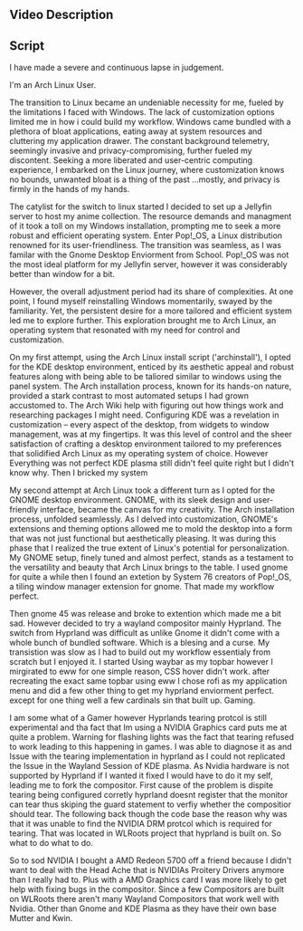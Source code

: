 ## Video Description


## Script
  I have made a severe and continuous lapse in judgement.

  I'm an Arch Linux User.

  The transition to Linux became an undeniable necessity for me, fueled by the limitations I faced with Windows. The lack of customization options limited me in how i could build my workflow. Windows came bundled with a plethora of bloat applications, eating away at system resources and cluttering my application drawer. The constant background telemetry, seemingly invasive and privacy-compromising, further fueled my discontent. Seeking a more liberated and user-centric computing experience, I embarked on the Linux journey, where customization knows no bounds, unwanted bloat is a thing of the past ...mostly, and privacy is firmly in the hands of my hands.

  The catylist for the switch to linux started I decided to set up a Jellyfin server to host my anime collection. The resource demands and managment of it took a toll on my Windows installation, prompting me to seek a more robust and efficient operating system. Enter Pop!_OS, a Linux distribution renowned for its user-friendliness. The transition was seamless, as I was familar with the Gnome Desktop Enviorment from School. Pop!_OS was not the most ideal platform for my Jellyfin server, however it was considerably better than window for a bit.

  However, the overall adjustment period had its share of complexities. At one point, I found myself reinstalling Windows momentarily, swayed by the familiarity. Yet, the persistent desire for a more tailored and efficient system led me to explore further. This exploration brought me to Arch Linux, an operating system that resonated with my need for control and customization.

  On my first attempt, using the Arch Linux install script ('archinstall'), I opted for the KDE desktop environment, enticed by its aesthetic appeal and robust features along with being able to be taliored similar to windows using the panel system. The Arch installation process, known for its hands-on nature, provided a stark contrast to most automated setups I had grown accustomed to. The Arch Wiki help with figuring out how things work and researching packages I might need. Configuring KDE was a revelation in customization – every aspect of the desktop, from widgets to window management, was at my fingertips. It was this level of control and the sheer satisfaction of crafting a desktop environment tailored to my preferences that solidified Arch Linux as my operating system of choice. However Everything was not perfect KDE plasma still didn't feel quite right but I didn't know why. Then I bricked my system

  My second attempt at Arch Linux took a different turn as I opted for the GNOME desktop environment. GNOME, with its sleek design and user-friendly interface, became the canvas for my creativity. The Arch installation process, unfolded seamlessly. As I delved into customization, GNOME's extensions and theming options allowed me to mold the desktop into a form that was not just functional but aesthetically pleasing. It was during this phase that I realized the true extent of Linux's potential for personalization. My GNOME setup, finely tuned and almost perfect, stands as a testament to the versatility and beauty that Arch Linux brings to the table. I used gnome for quite a while then I found an extetion by System 76 creators of Pop!_OS, a tiling window manager extension for gnome. That made my workflow perfect.

  Then gnome 45 was release and broke to extention which made me a bit sad. However decided to try a wayland compositor mainly Hyprland. The switch from Hyprland was difficult as unlike Gnome it didn't come with a whole bunch of bundled software. Which is a blesing and a curse. My transistion was slow as I had to build out my workflow essentialy from scratch but I enjoyed it. I started Using waybar as my topbar however I mirgirated to eww for one simple reason, CSS hover didn't work. after recreating the exact same topbar using eww I chose rofi as my application menu and did a few other thing to get my hyprland enviorment perfect. except for one thing well a few cardinals sin that built up. Gaming.

  I am some what of a Gamer however Hyprlands tearing protcol is still experimental and tha fact that Im using a NVIDIA Graphics card puts me at quite a problem. Warning for flashing lights was the fact that tearing refused to work leading to this happening in games. I was able to diagnose it as and Issue with the tearing implementation in hyprland as I could not replicated the Issue in the Wayland Session of KDE plasma. As Nvidia hardware is not supported by Hyprland if I wanted it fixed I would have to do it my self, leading me to fork the compositor. First cause of the problem is dispite tearing being configured corretly hyprland doesnt register that the monitor can tear thus skiping the guard statement to verfiy whether the compositior should tear. The following back though the code base the reason why was that it was unable to find the NVIDIA DRM protcol which is required for tearing. That was located in WLRoots project that hyprland is built on. So what to do what to do.

  So to sod NVIDIA I bought a AMD Redeon 5700 off a friend because I didn't want to deal with the Head Ache that is NVIDIAs Proitery Drivers anymore than I really had to. Plus with a AMD Graphics card I was more likely to get help with fixing bugs in the compositor. Since a few Compositors are built on WLRoots there aren't many Wayland Compositors that work well with Nvidia. Other than Gnome and KDE Plasma as they have their own base Mutter and Kwin.
  

